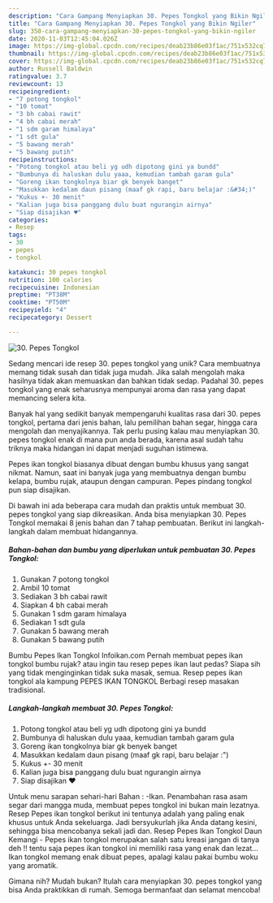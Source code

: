 ```yaml
---
description: "Cara Gampang Menyiapkan 30. Pepes Tongkol yang Bikin Ngiler"
title: "Cara Gampang Menyiapkan 30. Pepes Tongkol yang Bikin Ngiler"
slug: 350-cara-gampang-menyiapkan-30-pepes-tongkol-yang-bikin-ngiler
date: 2020-11-03T12:45:04.026Z
image: https://img-global.cpcdn.com/recipes/deab23b86e03f1ac/751x532cq70/30-pepes-tongkol-foto-resep-utama.jpg
thumbnail: https://img-global.cpcdn.com/recipes/deab23b86e03f1ac/751x532cq70/30-pepes-tongkol-foto-resep-utama.jpg
cover: https://img-global.cpcdn.com/recipes/deab23b86e03f1ac/751x532cq70/30-pepes-tongkol-foto-resep-utama.jpg
author: Russell Baldwin
ratingvalue: 3.7
reviewcount: 13
recipeingredient:
- "7 potong tongkol"
- "10 tomat"
- "3 bh cabai rawit"
- "4 bh cabai merah"
- "1 sdm garam himalaya"
- "1 sdt gula"
- "5 bawang merah"
- "5 bawang putih"
recipeinstructions:
- "Potong tongkol atau beli yg udh dipotong gini ya bundd"
- "Bumbunya di haluskan dulu yaaa, kemudian tambah garam gula"
- "Goreng ikan tongkolnya biar gk benyek banget"
- "Masukkan kedalam daun pisang (maaf gk rapi, baru belajar :&#34;)"
- "Kukus +- 30 menit"
- "Kalian juga bisa panggang dulu buat ngurangin airnya"
- "Siap disajikan ♥️"
categories:
- Resep
tags:
- 30
- pepes
- tongkol

katakunci: 30 pepes tongkol 
nutrition: 100 calories
recipecuisine: Indonesian
preptime: "PT38M"
cooktime: "PT50M"
recipeyield: "4"
recipecategory: Dessert

---
```



![30. Pepes Tongkol](https://img-global.cpcdn.com/recipes/deab23b86e03f1ac/751x532cq70/30-pepes-tongkol-foto-resep-utama.jpg)

Sedang mencari ide resep 30. pepes tongkol yang unik? Cara membuatnya memang tidak susah dan tidak juga mudah. Jika salah mengolah maka hasilnya tidak akan memuaskan dan bahkan tidak sedap. Padahal 30. pepes tongkol yang enak seharusnya mempunyai aroma dan rasa yang dapat memancing selera kita.

Banyak hal yang sedikit banyak mempengaruhi kualitas rasa dari 30. pepes tongkol, pertama dari jenis bahan, lalu pemilihan bahan segar, hingga cara mengolah dan menyajikannya. Tak perlu pusing kalau mau menyiapkan 30. pepes tongkol enak di mana pun anda berada, karena asal sudah tahu triknya maka hidangan ini dapat menjadi suguhan istimewa.

Pepes ikan tongkol biasanya dibuat dengan bumbu khusus yang sangat nikmat. Namun, saat ini banyak juga yang membuatnya dengan bumbu kelapa, bumbu rujak, ataupun dengan campuran. Pepes pindang tongkol pun siap disajikan.


Di bawah ini ada beberapa cara mudah dan praktis untuk membuat 30. pepes tongkol yang siap dikreasikan. Anda bisa menyiapkan 30. Pepes Tongkol memakai 8 jenis bahan dan 7 tahap pembuatan. Berikut ini langkah-langkah dalam membuat hidangannya.

<!--inarticleads1-->

##### Bahan-bahan dan bumbu yang diperlukan untuk pembuatan 30. Pepes Tongkol:

1. Gunakan 7 potong tongkol
1. Ambil 10 tomat
1. Sediakan 3 bh cabai rawit
1. Siapkan 4 bh cabai merah
1. Gunakan 1 sdm garam himalaya
1. Sediakan 1 sdt gula
1. Gunakan 5 bawang merah
1. Gunakan 5 bawang putih


Bumbu Pepes Ikan Tongkol Infoikan.com Pernah membuat pepes ikan tongkol bumbu rujak? atau ingin tau resep pepes ikan laut pedas? Siapa sih yang tidak menginginkan tidak suka masak, semua. Resep pepes ikan tongkol ala kampung PEPES IKAN TONGKOL Berbagi resep masakan tradisional. 

<!--inarticleads2-->

##### Langkah-langkah membuat 30. Pepes Tongkol:

1. Potong tongkol atau beli yg udh dipotong gini ya bundd
1. Bumbunya di haluskan dulu yaaa, kemudian tambah garam gula
1. Goreng ikan tongkolnya biar gk benyek banget
1. Masukkan kedalam daun pisang (maaf gk rapi, baru belajar :&#34;)
1. Kukus +- 30 menit
1. Kalian juga bisa panggang dulu buat ngurangin airnya
1. Siap disajikan ♥️


Untuk menu sarapan sehari-hari Bahan : -Ikan. Penambahan rasa asam segar dari mangga muda, membuat pepes tongkol ini bukan main lezatnya. Resep Pepes ikan tongkol berikut ini tentunya adalah yang paling enak khusus untuk Anda sekeluarga. Jadi bersyukurlah jika Anda datang kesini, sehingga bisa mencobanya sekali jadi dan. Resep Pepes Ikan Tongkol Daun Kemangi - Pepes ikan tongkol merupakan salah satu kreasi jangan di tanya deh !! tentu saja pepes ikan tongkol ini memiliki rasa yang enak dan lezat… Ikan tongkol memang enak dibuat pepes, apalagi kalau pakai bumbu woku yang aromatik. 

Gimana nih? Mudah bukan? Itulah cara menyiapkan 30. pepes tongkol yang bisa Anda praktikkan di rumah. Semoga bermanfaat dan selamat mencoba!

